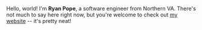 Hello, world! I'm **Ryan Pope**, a software engineer from Northern VA. There's not much to say here right now, but you're welcome to check out [my website](rcpope.net) -- it's pretty neat!
